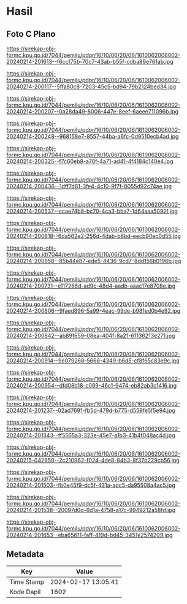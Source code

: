 # Hasil

## Foto C Plano

https://sirekap-obj-formc.kpu.go.id/7044/pemilu/pdpr/16/10/06/20/06/1610062006002-20240214-201613--f6ccf75b-70c7-43ab-b55f-cdba89e761ab.jpg

https://sirekap-obj-formc.kpu.go.id/7044/pemilu/pdpr/16/10/06/20/06/1610062006002-20240214-200117--5ffa80c8-7203-45c5-bd94-79b2124bed34.jpg

https://sirekap-obj-formc.kpu.go.id/7044/pemilu/pdpr/16/10/06/20/06/1610062006002-20240214-200207--0a28da49-8006-447e-8eef-6aeee711096b.jpg

https://sirekap-obj-formc.kpu.go.id/7044/pemilu/pdpr/16/10/06/20/06/1610062006002-20240214-200248--968158e7-8557-44ba-a6fc-0d9510ecb4ad.jpg

https://sirekap-obj-formc.kpu.go.id/7044/pemilu/pdpr/16/10/06/20/06/1610062006002-20240214-200325--f7c60eb8-a70f-4a71-ad41-4f4184c140e4.jpg

https://sirekap-obj-formc.kpu.go.id/7044/pemilu/pdpr/16/10/06/20/06/1610062006002-20240214-200436--1dff7d81-3fe4-4c10-9f7f-0055d92c74ae.jpg

https://sirekap-obj-formc.kpu.go.id/7044/pemilu/pdpr/16/10/06/20/06/1610062006002-20240214-200537--ccae74b8-bc70-4ca3-bba7-1d64aaa5092f.jpg

https://sirekap-obj-formc.kpu.go.id/7044/pemilu/pdpr/16/10/06/20/06/1610062006002-20240214-200618--6da562e2-256d-4dab-b6bd-eecb90ec0d55.jpg

https://sirekap-obj-formc.kpu.go.id/7044/pemilu/pdpr/16/10/06/20/06/1610062006002-20240214-200658--85b44e87-ede5-4436-9cd7-8dd156b0196b.jpg

https://sirekap-obj-formc.kpu.go.id/7044/pemilu/pdpr/16/10/06/20/06/1610062006002-20240214-200731--e117268d-ad9c-48d4-aadb-aaac17e8708e.jpg

https://sirekap-obj-formc.kpu.go.id/7044/pemilu/pdpr/16/10/06/20/06/1610062006002-20240214-200806--9faed896-5a99-4eac-99de-b981ed0b4e92.jpg

https://sirekap-obj-formc.kpu.go.id/7044/pemilu/pdpr/16/10/06/20/06/1610062006002-20240214-200842--ab89f659-08ea-404f-8a21-61136213e271.jpg

https://sirekap-obj-formc.kpu.go.id/7044/pemilu/pdpr/16/10/06/20/06/1610062006002-20240214-200914--9e079268-5666-4349-b6d5-cf8f65c83e9c.jpg

https://sirekap-obj-formc.kpu.go.id/7044/pemilu/pdpr/16/10/06/20/06/1610062006002-20240214-200954--dfd08b18-c099-46c1-9474-eb82ab3c1416.jpg

https://sirekap-obj-formc.kpu.go.id/7044/pemilu/pdpr/16/10/06/20/06/1610062006002-20240214-201237--02ad7691-fb5d-479d-b775-d559fe5f5e94.jpg

https://sirekap-obj-formc.kpu.go.id/7044/pemilu/pdpr/16/10/06/20/06/1610062006002-20240214-201343--ff5565a3-323e-45e7-a1b3-41b4f048ac4d.jpg

https://sirekap-obj-formc.kpu.go.id/7044/pemilu/pdpr/16/10/06/20/06/1610062006002-20240215-042650--2c210962-f024-4de8-84b3-8f37b229cb56.jpg

https://sirekap-obj-formc.kpu.go.id/7044/pemilu/pdpr/16/10/06/20/06/1610062006002-20240214-201503--fb0e45f9-dc5f-431a-adc5-da95508a4ac5.jpg

https://sirekap-obj-formc.kpu.go.id/7044/pemilu/pdpr/16/10/06/20/06/1610062006002-20240214-201538--20097d0d-6d1a-4758-a17c-9949212a58fd.jpg

https://sirekap-obj-formc.kpu.go.id/7044/pemilu/pdpr/16/10/06/20/06/1610062006002-20240214-201653--eba65611-faff-419d-bd45-3451e2574209.jpg


## Metadata

| Key        | Value               |
| ---------- | ------------------- |
| Time Stamp | 2024-02-17 13:05:41 |
| Kode Dapil | 1602                |




